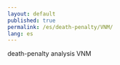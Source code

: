 ```yaml
---
layout: default
published: true
permalink: /es/death-penalty/VNM/
lang: es
---
```


death-penalty analysis VNM
